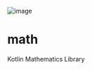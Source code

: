 ![image](https://github.com/Independent-Society-of-Knowledge/Kompute/assets/76442288/3c1c723a-6ba8-407d-9dfa-407ffbf9bf87)

# math
Kotlin Mathematics Library
